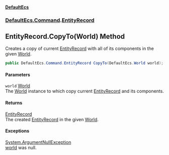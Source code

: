 #### [DefaultEcs](DefaultEcs.md 'DefaultEcs')
### [DefaultEcs.Command](DefaultEcs.md#DefaultEcs_Command 'DefaultEcs.Command').[EntityRecord](EntityRecord.md 'DefaultEcs.Command.EntityRecord')
## EntityRecord.CopyTo(World) Method
Creates a copy of current [EntityRecord](EntityRecord.md 'DefaultEcs.Command.EntityRecord') with all of its components in the given [World](World.md 'DefaultEcs.World').  
```csharp
public DefaultEcs.Command.EntityRecord CopyTo(DefaultEcs.World world);
```
#### Parameters
<a name='DefaultEcs_Command_EntityRecord_CopyTo(DefaultEcs_World)_world'></a>
`world` [World](World.md 'DefaultEcs.World')  
The [World](World.md 'DefaultEcs.World') instance to which copy current [EntityRecord](EntityRecord.md 'DefaultEcs.Command.EntityRecord') and its components.
  
#### Returns
[EntityRecord](EntityRecord.md 'DefaultEcs.Command.EntityRecord')  
The created [EntityRecord](EntityRecord.md 'DefaultEcs.Command.EntityRecord') in the given [World](World.md 'DefaultEcs.World').
#### Exceptions
[System.ArgumentNullException](https://docs.microsoft.com/en-us/dotnet/api/System.ArgumentNullException 'System.ArgumentNullException')  
[world](EntityRecord_CopyTo(World).md#DefaultEcs_Command_EntityRecord_CopyTo(DefaultEcs_World)_world 'DefaultEcs.Command.EntityRecord.CopyTo(DefaultEcs.World).world') was null.
